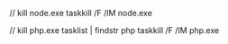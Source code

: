 
// kill node.exe
taskkill /F /IM node.exe  

// kill php.exe
tasklist | findstr php
taskkill /F /IM php.exe